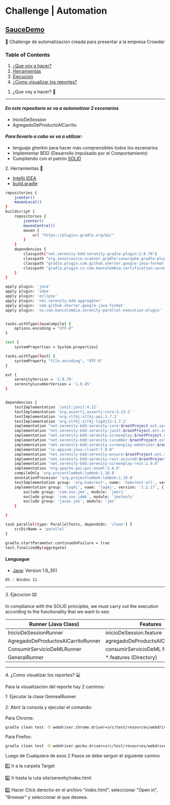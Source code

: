# Challenge | Automation

## <u> SauceDemo </u>


:pushpin: Challenge de automatizacion creada para presentar a la empresa Crowdar


### Table of Contents
1. [¿Que voy a hacer?](#general-info)
2. [Herramientas](#tools)
3. [Ejecucion](#execution)
4. [¿Como visualizar los reportes?](#reports)


<a name="general-info"></a>
1. ¿Que voy a hacer? :mag_right:

***

#### _En este repositorio se va a automatizar 2 escenarios_
 <ul>
<li>InicioDeSession
<li>AgregadoDeProductoAlCarrito
</ul>

#### _Para llevarlo a cabo se va a utilizar:_
* lenguaje gherkin para hacer más comprensibles todos los escenarios
* Implementar BDD (Desarrollo Impulsado por el Comportamiento)
* Cumpliendo con el patrón <u>SOLID</u>

<a name="tools"></a>
2. Herramientas :briefcase:

* [Intellij IDEA](https://www.jetbrains.com/es-es/idea/)
* [build.gradle]()


```bash
repositories {
    jcenter()
    mavenLocal()
}
buildscript {
    repositories {
        jcenter()
        mavenCentral()
        maven {
            url "https://plugins.gradle.org/m2/"
        }
    }
    dependencies {
        classpath("net.serenity-bdd:serenity-gradle-plugin:2.0.70")
        classpath "org.sonarsource.scanner.gradle:sonarqube-gradle-plugin:3.0"
        classpath "gradle.plugin.com.github.sherter.google-java-format:google-java-format-gradle-plugin:0.8"
        classpath "gradle.plugin.co.com.bancolombia.certification:serenity-parallel-execution-plugin:1.0.3"
    }
}

apply plugin: 'java'
apply plugin: 'idea'
apply plugin: 'eclipse'
apply plugin: 'net.serenity-bdd.aggregator'
apply plugin: 'com.github.sherter.google-java-format'
apply plugin: 'co.com.bancolombia.serenity-parallel-execution-plugin'


tasks.withType(JavaCompile) {
    options.encoding = "UTF-8"
}

test {
    systemProperties = System.properties}

tasks.withType(Test) {
    systemProperty "file.encoding", "UTF-8"
}

ext {
    serenityVersion = '2.0.70'
    serenityCucumberVersion = '1.9.45'
}


dependencies {
    testImplementation 'junit:junit:4.12'
    testImplementation 'org.assertj:assertj-core:3.13.2'
    testImplementation 'org.slf4j:slf4j-api:1.7.2'
    testImplementation 'org.slf4j:slf4j-log4j12:1.7.2'
    implementation "net.serenity-bdd:serenity-core:$rootProject.ext.serenityVersion"
    implementation "net.serenity-bdd:serenity-junit:$rootProject.ext.serenityVersion"
    implementation "net.serenity-bdd:serenity-screenplay:$rootProject.ext.serenityVersion"
    implementation "net.serenity-bdd:serenity-cucumber:$rootProject.ext.serenityCucumberVersion"
    implementation "net.serenity-bdd:serenity-screenplay-webdriver:$rootProject.ext.serenityVersion"
    implementation "io.appium:java-client:7.0.0"
    implementation "net.serenity-bdd:serenity-ensure:$rootProject.ext.serenityVersion"
    implementation "net.serenity-bdd:serenity-rest-assured:$rootProject.ext.serenityVersion"
    implementation 'net.serenity-bdd:serenity-screenplay-rest:2.0.0'
    implementation 'org.apache.poi:poi-ooxml:5.0.0'
    compileOnly 'org.projectlombok:lombok:1.18.8'
    annotationProcessor 'org.projectlombok:lombok:1.18.8'
    testImplementation group: 'org.hamcrest', name: 'hamcrest-all', version: '1.3'
    implementation group: 'log4j', name: 'log4j', version: '1.2.17', {
        exclude group: 'com.sun.jmx', module: 'jmxri'
        exclude group: 'com.sun.jdmk', module: 'jmxtools'
        exclude group: 'javax.jms', module: 'jms'
    }

}

task parallel(type: ParallelTests, dependsOn: 'clean') {
    srcDirName = 'parallel'
}

gradle.startParameter.continueOnFailure = true
test.finalizedBy(aggregate)
```
#### Lenguague

* [Java](https://www.java.com/en/): Version 1.8_351

```bash
OS : Windos 11
```
***
<a name="execution"></a>
3. Ejecucion :keyboard:

In compliance with the SOLID principles, we must carry out the execution according to the functionality that we want to see:

| Runner (Java Class)                | Features                            |
|------------------------------------|-------------------------------------|
| InicioDeSessionRunner              | inicioDeSession.feature             |
| AgregadoDeProductosAlCarritoRunner | agregadoDeProductoAlCarrito.feature |
| ConsumirServicioDeMLRunner         | consumirServicioDeML.feature        |
| GeneralRunner                      | *.features (Directory)              |                  
***
<a name="reports"></a>
4. ¿Como visualizar los reportes? :computer:

Para la visualizacion del reporte hay 2 caminos:

1: Ejecutar la clase GenrealRunner</br></br>
2: Abrir la consola y ejecutar el comando:</br></br>
Para Chrome:
```bash
gradle clean test -D webdriver.chrome.driver=src/test/resources/webdriver/windows/chromedriver.exe
```
Para Firefox:
```bash
gradle clean test -D webdriver.gecko.driver=src/test/resources/webdriver/windows/geckodriver.exe
```


Luego de Cualquiera de esos 2 Pasos se debe serguir el siguiente camino

:one: Ir a la carpeta Target

:two: Ir hasta la ruta site/serenity/index.html

:three: Hacer Click derecho en el archivo "index.html", seleccionar "Open in", "Browser" y seleccionar el que deseea.

